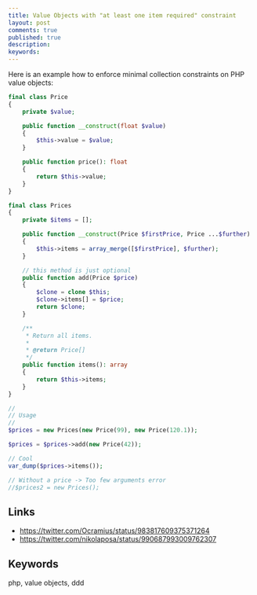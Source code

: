 ```yaml
---
title: Value Objects with "at least one item required" constraint
layout: post
comments: true
published: true
description: 
keywords: 
---
```


Here is an example how to enforce minimal collection constraints on PHP value objects:

```php
final class Price
{
    private $value;

    public function __construct(float $value)
    {
        $this->value = $value;
    }

    public function price(): float
    {
        return $this->value;
    }
}

final class Prices
{
    private $items = [];

    public function __construct(Price $firstPrice, Price ...$further)
    {
        $this->items = array_merge([$firstPrice], $further);
    }

    // this method is just optional
    public function add(Price $price)
    {
        $clone = clone $this;
        $clone->items[] = $price;
        return $clone;
    }

    /**
     * Return all items.
     *
     * @return Price[]
     */
    public function items(): array
    {
        return $this->items;
    }
}

//
// Usage
//
$prices = new Prices(new Price(99), new Price(120.1));

$prices = $prices->add(new Price(42));

// Cool
var_dump($prices->items());

// Without a price -> Too few arguments error
//$prices2 = new Prices();

```

## Links

* <https://twitter.com/Ocramius/status/983817609375371264>
* <https://twitter.com/nikolaposa/status/990687993009762307>

## Keywords

php, value objects, ddd